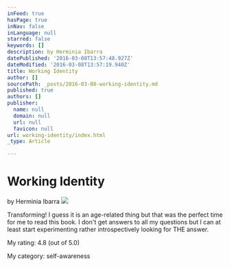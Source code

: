 ```yaml
---
inFeed: true
hasPage: true
inNav: false
inLanguage: null
starred: false
keywords: []
description: by Herminia Ibarra
datePublished: '2016-03-08T13:57:48.927Z'
dateModified: '2016-03-08T13:57:19.940Z'
title: Working Identity
author: []
sourcePath: _posts/2016-03-08-working-identity.md
published: true
authors: []
publisher:
  name: null
  domain: null
  url: null
  favicon: null
url: working-identity/index.html
_type: Article

---
```

# Working Identity

by Herminia Ibarra
![](https://the-grid-user-content.s3-us-west-2.amazonaws.com/b3eebd62-c08d-4175-b445-a2903e7c2de1.jpg)

Transforming! I guess it is an age-related thing but that was the perfect time for me to read this book. I don't get answers to all my questions but I can at least start experimenting rather introspectively looking for THE answer.

My rating: 4.8 (out of 5.0)

My category: self-awareness